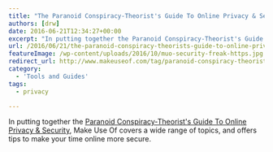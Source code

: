 ```yaml
---
title: "The Paranoid Conspiracy-Theorist's Guide To Online Privacy & Security"
authors: [drw]
date: 2016-06-21T12:34:27+00:00
excerpt: "In putting together the Paranoid Conspiracy-Theorist's Guide To Online Privacy & Security, Make Use Of covers a wide range of topics, and offers tips to make your time online more secure."
url: /2016/06/21/the-paranoid-conspiracy-theorists-guide-to-online-privacy-security/
featureImage: /wp-content/uploads/2016/10/muo-security-freak-https.jpg
redirect_url: http://www.makeuseof.com/tag/paranoid-conspiracy-theorists-guide-online-privacy-security/
category:
  - 'Tools and Guides'
tags:
  - privacy

---
```

In putting together the [Paranoid Conspiracy-Theorist's Guide To Online Privacy & Security][1], Make Use Of covers a wide range of topics, and offers tips to make your time online more secure.

 [1]: http://www.makeuseof.com/tag/paranoid-conspiracy-theorists-guide-online-privacy-security/
